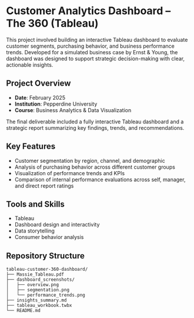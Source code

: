 # Customer Analytics Dashboard – The 360 (Tableau)

This project involved building an interactive Tableau dashboard to evaluate customer segments, purchasing behavior, and business performance trends. Developed for a simulated business case by Ernst & Young, the dashboard was designed to support strategic decision-making with clear, actionable insights.

## Project Overview

- **Date**: February 2025  
- **Institution**: Pepperdine University  
- **Course**: Business Analytics & Data Visualization

The final deliverable included a fully interactive Tableau dashboard and a strategic report summarizing key findings, trends, and recommendations.

## Key Features

- Customer segmentation by region, channel, and demographic
- Analysis of purchasing behavior across different customer groups
- Visualization of performance trends and KPIs
- Comparison of internal performance evaluations across self, manager, and direct report ratings

## Tools and Skills

- Tableau
- Dashboard design and interactivity
- Data storytelling
- Consumer behavior analysis

## Repository Structure

```plaintext
tableau-customer-360-dashboard/
├── Massie_Tableau.pdf
├── dashboard_screenshots/
│   ├── overview.png
│   ├── segmentation.png
│   └── performance_trends.png
├── insights_summary.md
├── tableau_workbook.twbx
└── README.md
